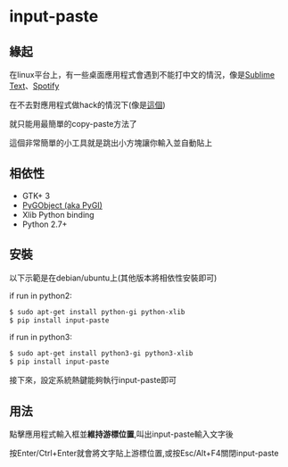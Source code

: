 # input-paste

## 緣起
在linux平台上，有一些桌面應用程式會遇到不能打中文的情況，像是[Sublime Text][1]、[Spotify][2]

在不去對應用程式做hack的情況下(像是[這個][3])

就只能用最簡單的copy-paste方法了

這個非常簡單的小工具就是跳出小方塊讓你輸入並自動貼上

## 相依性
* GTK+ 3
* [PyGObject (aka PyGI)][4]
* Xlib Python binding
* Python 2.7+

## 安裝
以下示範是在debian/ubuntu上(其他版本將相依性安裝即可)

if run in python2:
```bash
$ sudo apt-get install python-gi python-xlib
$ pip install input-paste
```

if run in python3:
```bash
$ sudo apt-get install python3-gi python3-xlib
$ pip install input-paste
```
接下來，設定系統熱鍵能夠執行input-paste即可

## 用法
點擊應用程式輸入框並**維持游標位置**,叫出input-paste輸入文字後

按Enter/Ctrl+Enter就會將文字貼上游標位置,或按Esc/Alt+F4關閉input-paste



[1]: https://www.sublimetext.com/3
[2]: https://www.spotify.com/tw/download/linux/
[3]: https://github.com/lyfeyaj/sublime-text-imfix
[4]: https://wiki.gnome.org/Projects/PyGObject
